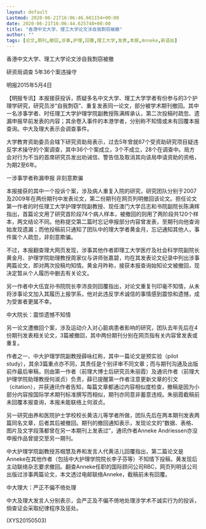 ```yaml
---
layout: default
Lastmod: 2020-06-21T16:06:46.601154+00:00
date: 2020-06-21T16:06:44.625748+00:00
title: "香港中文大学、理工大学论文涉自我剽窃被撤"
author: ""
tags: [论文,期刊,撤回,涉事,护理,回覆,理工大学,发表,本报,Anneke,新语丝]
---
```


香港中文大学、理工大学论文涉自我剽窃被撤

研资局调查 5年36个案违操守

明报2015年5月4日

【明报专讯】本报接获投诉，质疑多名中文大学、理工大学学者有份参与的3个护理学研究，研究员涉“自我剽窃”、重复发表同一论文，部分被学术期刊撤回。其中一名涉事学者、时任理工大学护理学院副教授陈满辉承认，第二次投稿时疏忽、遗漏申报早前发表的内容；其余卷入事件的本港学者，分别称不知情或未有回覆本报查询。中大及理大表示会调查事件。

大学教育资助委员会辖下研究资助局表示，过去5年曾就67个受资助研究项目疑违反学术操守的个案调查，其中36个个案成立，3个不成立，28个在调查中。局方会对行为不当的首席研究员发出劝诫信、警告信及取消其向该局申请资助的资格，为期2至6年。

一涉事学者称漏申报 非刻意欺骗

本报接获的其中一个投诉个案，涉及病人重复入院的研究，研究团队分别于2007及2009年在两份期刊中发表论文，第二份期刊在网页列明撤回该论文。担任论文第一作者的时任理工大学护理学院副教授、现任澳门大学吕志和书院副院长陈满辉指出，首篇论文用了研究首阶段74个病人样本，被撤回的则用了两阶段共120个样本，两文结论不同。他称提交第二篇时忘记申报部分内容曾发表，至期刊向他查询始发现遗漏；而他投稿前只通知了团队中的理大学者黄金月，忘记通知其他人，事件属个人疏忽，非刻意欺骗。

不过，本报翻查理大网页发现，涉事其他作者即理工大学医疗及社会科学院副院长黄金月、护理学院助理教授周家仪与讲师张嘉碧，均在其发表论文纪录中列出涉事两篇论文，即对两次投稿均知情。黄金月昨称，接获本报查询始知论文被撤回，现决定暂从个人履历中删去有关论文。

另一作者中大伍宜孙书院院长李沛良则回覆指出，对论文重复刊印毫不知情，从未将涉事论文加入其履历上报学系，他对此违反学术诚信的事情感到震惊和遗憾，成为受害者更属不幸。

中大院长：震惊遗憾不知情

另一论文遭撤回个案，涉及运动介入对心脏病患者影响的研究，团队去年先后在4份期刊发表相关论文，3篇被撤回，其中两份期刊分别在网页指有关内容曾发表或重复。

作者之一、中大护理学院副教授薛咏红称，其中一篇论文是预实验（pilot study），其余3篇重点亦不同，其责任是个别评审不同文章；而与期刊沟通及出版前作最后审稿，则由第一作者（前理大博士后研究员朱丽霞）及通讯作者（前理大护理学院助理教授何淑贞）负责，薛已提醒第一作者注意更新文章的引文（citation），并获通讯作者告知，每篇文章都通过内容相似度检查，撤稿是因为小部分内容按国际学术期刊标准撰写而相似，期刊亦同意非蓄意违规。朱丽霞截稿前未回覆本报查询，本报未能联络上何淑贞。

另一研究由养和医院护士学校校长黄洁儿等学者所做，团队先后在两本期刊发表两篇同名文章，后者其后被撤回。期刊的撤回通知表示，发现论文的“数据、表格、图片及文字段落都曾在另一本期刊上发表过”，通讯作者Anneke Andriessen亦没申报作品曾提交至另一期刊。

中大护理学院副教授苏帼慧及养和发言人代黄洁儿回覆指出，第二篇论文是Anneke在其他作者（包括中大护理学院院长李子芬等）不知情下投稿，黄发现后主动联络杂志要求撤回。翻查Anneke任职的国际顾问公司RBC，网页列明该公司出版过涉事两篇论文，本文透过电邮联络Anneke，截稿前未有回覆。

中大理大：严正不偏不倚处理

中大及理大发言人分别表示，会严正及不偏不倚地处理涉学术不诚实行为的投诉，倘查证会采取纪律程序及惩处。

(XYS20150503)

